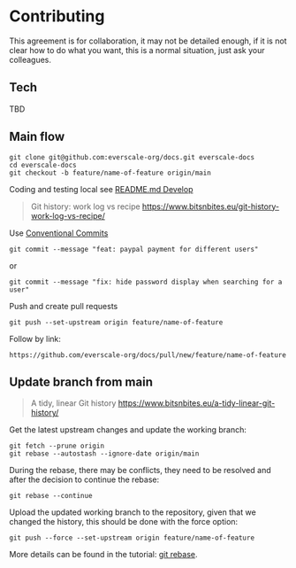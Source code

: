 # Contributing

This agreement is for collaboration, it may not be detailed enough, if it is not clear how to do what you want, this is a normal situation, just ask your colleagues.
## Tech

TBD

## Main flow

```shell
git clone git@github.com:everscale-org/docs.git everscale-docs
cd everscale-docs
git checkout -b feature/name-of-feature origin/main
```

Coding and testing local see [README.md Develop](https://github.com/everscale-org/docs/blob/main/README.md#develop)

> Git history: work log vs recipe https://www.bitsnbites.eu/git-history-work-log-vs-recipe/

Use [Conventional Commits](https://www.conventionalcommits.org/en/v1.0.0/)

```shell
git commit --message "feat: paypal payment for different users"
```

or

```shell
git commit --message "fix: hide password display when searching for a user"
```

Push and create pull requests

```shell
git push --set-upstream origin feature/name-of-feature
```

Follow by link:

```shell
https://github.com/everscale-org/docs/pull/new/feature/name-of-feature
```

## Update branch from main

> A tidy, linear Git history  https://www.bitsnbites.eu/a-tidy-linear-git-history/

Get the latest upstream changes and update the working branch:

```shell
git fetch --prune origin
git rebase --autostash --ignore-date origin/main
```

During the rebase, there may be conflicts, they need to be resolved and after the decision to continue the rebase:

```shell
git rebase --continue
```

Upload the updated working branch to the repository, given that we changed the history, this should be done with the force option:

```shell
git push --force --set-upstream origin feature/name-of-feature
```

More details can be found in the tutorial: [git rebase](https://www.atlassian.com/git/tutorials/rewriting-history/git-rebase).
